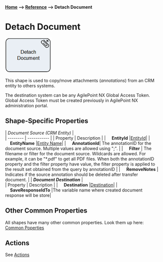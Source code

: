 __[Home](/) --> [Reference](/ref) --> Detach Document__

# Detach Document

![Detach Document](media/DetachDocument.png)

This shape is used to copy/move attachments (*annotations*) from an CRM entity
to others systems.

The destination system can be any AgilePoint NX Global Access Token. Global
Access Token must be created previously in AgilePoint NX administration portal.

## Shape-Specific Properties

| *Document Source (CRM Entity)* |  
| -------- | ----------- |
| Property | Description |
| <span style="padding-left:16px" />**EntityId**    |[EntityId](common/EntityId.md)|
| <span style="padding-left:16px" />**EntityName**  |[Entity Name](common/EntityName.md)|
| <span style="padding-left:16px" />**AnnotationId**| The annotationID for the document source. Multiple values are allowed using ";". |
| <span style="padding-left:16px" />**Filter**      | The filename or filter for the document source. Wildcards are allowed. For example, it can be "\*.pdf" to get all PDF files. When both the annotationID property and the filter property have value, the filter property is applied to the result set obtained from the query by annotationID |
| <span style="padding-left:16px" />**RemoveNotes** | Indicates if the source annotation should be deleted after transfer document. |
| *__Document Destination__* |  
| Property | Description |
| <span style="padding-left:16px" />**Destination** |[Destination](common/DestinationProperty.md)|
| <span style="padding-left:16px" />**SaveResponseIdTo** |The variable name where created document response will be store|


## Other Common Properties
All shapes have many other common properties. Look them up here: [Common Poperties](common/README.md)

## Actions
See [Actions](common/Actions.md)
